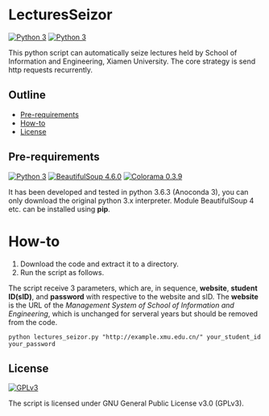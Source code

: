 # LecturesSeizor
[<img src="https://img.shields.io/badge/Version-1.2-brightgreen.svg" alt="Python 3">]() [<img src="https://img.shields.io/badge/Last%20Update-2017.12.25-brightgreen.svg" alt="Python 3">]()

This python script can automatically seize lectures held by School of Information and Engineering, Xiamen University. The core strategy is send http requests recurrently.

## Outline
- [Pre-requirements](#Pre-requirements)
- [How-to](#How-to)
- [License](#License)

## Pre-requirements

[<img src="https://img.shields.io/badge/Python-3.x-blue.svg" alt="Python 3">](https://www.python.org/downloads/) 
[<img src="https://img.shields.io/badge/BeautifulSoup-4.6.0-green.svg" alt="BeautifulSoup 4.6.0">](https://pypi.python.org/pypi/beautifulsoup4/4.6.0) 
[<img src="https://img.shields.io/badge/Colorama-0.3.9-yellow.svg" alt="Colorama 0.3.9">](https://pypi.python.org/pypi/colorama)

It has been developed and tested in python 3.6.3 (Anoconda 3), you can only download the original python 3.x interpreter. Module BeautifulSoup 4 etc. can be installed using **pip**.


# How-to

1. Download the code and extract it to a directory.
2. Run the script as follows.

The script receive 3 parameters, which are, in sequence, **website**, **student ID\(sID\)**, and **password** with respective to the website and sID. The **website** is the URL of the *Management System of School of Information and Engineering*, which is unchanged for serveral years but should be removed from the code. 

```shell
python lectures_seizor.py "http://example.xmu.edu.cn/" your_student_id your_password
```

## License

[<img src="https://img.shields.io/badge/Lisence-GPL%20v3-red.svg" alt="GPLv3" >](http://www.gnu.org/licenses/gpl-3.0.html)

The script is licensed under GNU General Public License v3.0 \(GPLv3\).

